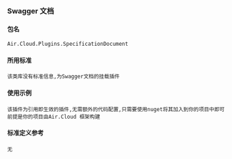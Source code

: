 ### Swagger 文档

#### 包名

    Air.Cloud.Plugins.SpecificationDocument

#### 所用标准

    该类库没有标准信息,为Swagger文档的挂载插件

#### 使用示例

    该插件为引用即生效的插件,无需额外的代码配置,只需要使用nuget将其加入到你的项目中即可
    前提是你的项目由Air.Cloud 框架构建

#### 标准定义参考

    无